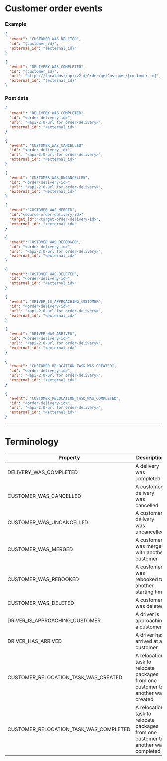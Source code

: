 # Customer order events

### Example

```JSON
{
  "event": "CUSTOMER_WAS_DELETED",
  "id": "{customer_id}",
  "external_id": "{external_id}"
}
```
```JSON
{
  "event": "DELIVERY_WAS_COMPLETED",
  "id": "{customer_id}",
  "url": "https://localhost/api/v2_0/Order/getCustomer/{customer_id}",
  "external_id": "{external_id}"
}
```


### Post data
```JSON
{  
  "event": "DELIVERY_WAS_COMPLETED",
  "id": "<order-delivery-id>",
  "url": "<api-2.0-url for order-delivery>",
  "external_id": "<external_id>"
}
```
```JSON
{  
  "event": "CUSTOMER_WAS_CANCELLED",
  "id": "<order-delivery-id>",
  "url": "<api-2.0-url for order-delivery>",
  "external_id": "<external_id>"
}
```
```JSON
{  
  "event": "CUSTOMER_WAS_UNCANCELLED",
  "id": "<order-delivery-id>",
  "url": "<api-2.0-url for order-delivery>",
  "external_id": "<external_id>"
}
```
```JSON
{
  "event":"CUSTOMER_WAS_MERGED",
  "id":"<source-order-delivery-id>",
  "target_id":"<target-order-delivery-id>",
  "external_id": "<external_id>"
}
```
```JSON
{
  "event":"CUSTOMER_WAS_REBOOKED",
  "id": "<order-delivery-id>",
  "url": "<api-2.0-url for order-delivery>",
  "external_id": "<external_id>"
}
```
```JSON
{
  "event":"CUSTOMER_WAS_DELETED",
  "id": "<order-delivery-id>",
  "external_id": "<external_id>"
}
```
```JSON
{
  "event": "DRIVER_IS_APPROACHING_CUSTOMER",
  "id": "<order-delivery-id>",
  "url": "<api-2.0-url for order-delivery>",
  "external_id": "<external_id>"
}
```
```JSON
{
  "event": "DRIVER_HAS_ARRIVED",
  "id": "<order-delivery-id>",
  "url": "<api-2.0-url for order-delivery>",
  "external_id": "<external_id>"
}
```
```JSON
{
  "event": "CUSTOMER_RELOCATION_TASK_WAS_CREATED",
  "id": "<order-delivery-id>",
  "url": "<api-2.0-url for order-delivery>",
  "external_id": "<external_id>"
}
```
```JSON
{
  "event": "CUSTOMER_RELOCATION_TASK_WAS_COMPLETED",
  "id": "<order-delivery-id>",
  "url": "<api-2.0-url for order-delivery>",
  "external_id": "<external_id>"
}
```

---

# Terminology

|Property             |Description|
|---------------------|-----------|
|DELIVERY_WAS_COMPLETED|A delivery was completed|
|CUSTOMER_WAS_CANCELLED|A customer delivery was cancelled|
|CUSTOMER_WAS_UNCANCELLED|A customer delivery was uncancelled|
|CUSTOMER_WAS_MERGED|A customer was merger with another customer|
|CUSTOMER_WAS_REBOOKED|A customer was rebooked to another starting time|
|CUSTOMER_WAS_DELETED|A customer was deleted|
|DRIVER_IS_APPROACHING_CUSTOMER|A driver is approaching a customer|
|DRIVER_HAS_ARRIVED|A driver has arrived at a customer|
|CUSTOMER_RELOCATION_TASK_WAS_CREATED|A relocation task to relocate packages from one customer to another was created|
|CUSTOMER_RELOCATION_TASK_WAS_COMPLETED|A relocation task to relocate packages from one customer to another was completed|
